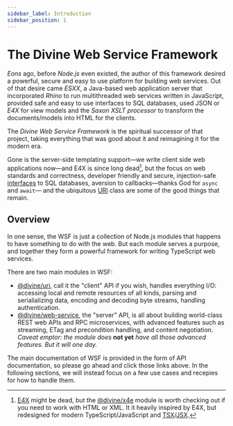 ```yaml
---
sidebar_label: Introduction
sidebar_position: 1
---
```


# The Divine Web Service Framework

*Eons* ago, before *Node.js* even existed, the author of this framework desired a powerful, secure and easy to use
platform for building web services. Out of that desire came *ESXX*, a Java-based web application server that
incorporated *Rhino* to run multithreaded web services written in JavaScript, provided safe and easy to use interfaces
to SQL databases, used JSON or *E4X* for view models and the *Saxon XSLT processor* to transform the documents/models
into HTML for the clients.

The *Divine Web Service Framework* is the spiritual successor of that project, taking everything that was good about it
and reimagining it for the modern era.

Gone is the server-side templating support—we write client side web applications now—and E4X is since long dead[^1], but
the focus on web standards and correctness, developer friendly and secure, injection-safe [interfaces][DatabaseURI] to
SQL databases, aversion to callbacks—thanks God for `async` and `await`— and the ubiquitous [URI] class are some of the
good things that remain.

## Overview

In one sense, the WSF is just a collection of Node.js modules that happens to have something to do with the web. But
each module serves a purpose, and together they form a powerful framework for writing TypeScript web services.

There are two main modules in WSF:

* [@divine/uri], call it the "client" API if you wish, handles everything I/O: accessing local and remote resources of
  all kinds, parsing and serialializing data, encoding and decoding byte streams, handling authentication.
* [@divine/web-service], the "server" API, is all about building world-class REST web APIs and RPC microservices, with
  advanced features such as streaming, ETag and precondition handling, and content negotiation. *Caveat emptor: the
  module does* **not yet** *have all those advanced features. But it will one day.*

The main documentation of WSF is provided in the form of API documentation, so please go ahead and click those links
above. In the following sections, we will instead focus on a few use cases and recepies for how to handle them.

[^1]: [E4X] might be dead, but the [@divine/x4e] module is worth checking out if you need to work with HTML or XML. It
      it heavily inspired by E4X, but redesigned for modern TypeScript/JavaScript and [TSX]/[JSX].

[DatabaseURI]:         api/classes/divine_uri.DatabaseURI.md
[URI]:                 api/classes/divine_uri.URI.md

[@divine/uri]:         api/modules/divine_uri.md
[@divine/web-service]: api/modules/divine_web_service.md
[@divine/x4e]:         api/modules/divine_x4e.md

[E4X]:                 https://en.wikipedia.org/wiki/ECMAScript_for_XML
[JSX]:                 https://reactjs.org/docs/introducing-jsx.html
[TSX]:                 https://www.typescriptlang.org/docs/handbook/jsx.html
